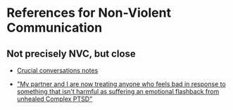 # References for Non-Violent Communication

## Not precisely NVC, but close

* [Crucial conversations
  notes](https://github.com/joelparkerhenderson/crucial_conversations)

* ["My partner and I are now treating anyone who feels bad in response
  to something that isn't harmful as suffering an emotional flashback
  from unhealed Complex
  PTSD"](https://news.ycombinator.com/item?id=21341910)

